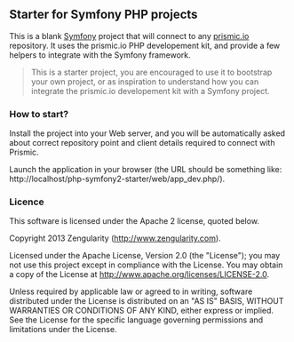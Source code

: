 ## Starter for Symfony PHP projects

This is a blank [Symfony](http://symfony.com) project that will connect to any [prismic.io](https://prismic.io) repository. It uses the prismic.io PHP developement kit, and provide a few helpers to integrate with the Symfony framework.

> This is a starter project, you are encouraged to use it to bootstrap your own project, or as inspiration to understand how you can integrate the prismic.io developement kit with a Symfony project.

### How to start?

Install the project into your Web server, and you will be automatically asked about correct repository point and client details required to connect with Prismic.

Launch the application in your browser (the URL should be something like: http://localhost/php-symfony2-starter/web/app_dev.php/).

### Licence

This software is licensed under the Apache 2 license, quoted below.

Copyright 2013 Zengularity (http://www.zengularity.com).

Licensed under the Apache License, Version 2.0 (the "License"); you may not use this project except in compliance with the License. You may obtain a copy of the License at http://www.apache.org/licenses/LICENSE-2.0.

Unless required by applicable law or agreed to in writing, software distributed under the License is distributed on an "AS IS" BASIS, WITHOUT WARRANTIES OR CONDITIONS OF ANY KIND, either express or implied. See the License for the specific language governing permissions and limitations under the License.